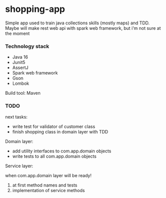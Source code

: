 # shopping-app

Simple app used to train java collections skills (mostly maps) and TDD.
Maybe will make rest web api with spark web framework, but i'm not sure at the moment


### Technology stack
- Java 16
- Junit5
- AssertJ
- Spark web framework
- Gson  
- Lombok

Build tool: Maven

### TODO

next tasks:

* write test for validator of customer class
* finish shopping class in domain layer with TDD


Domain layer:

- add utility interfaces to com.app.domain objects
- write tests to all com.app.domain objects


Service layer:

when com.app.domain layer will be ready!
 
1. at first method names and tests
2. implementation of service methods
